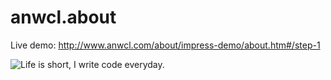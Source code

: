 anwcl.about
===========

Live demo: http://www.anwcl.com/about/impress-demo/about.htm#/step-1

![Life is short, I write code everyday.](life-is-short-i-write-code-everyday.jpg?raw=true)
